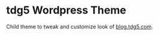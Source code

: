 # tdg5 Wordpress Theme

Child theme to tweak and customize look of [blog.tdg5.com](http://blog.tdg5.com).
